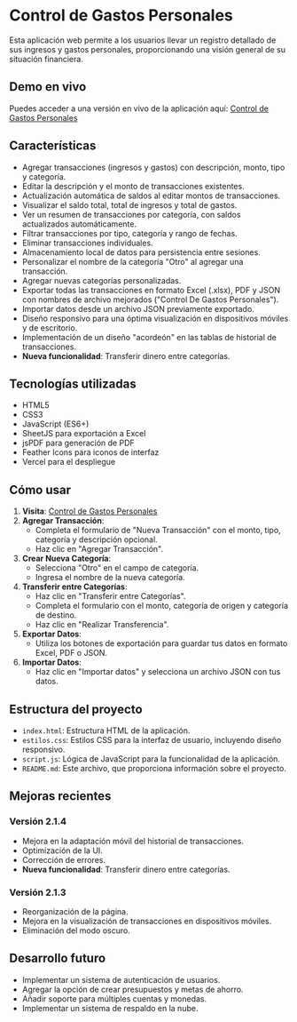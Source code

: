 # Control de Gastos Personales

Esta aplicación web permite a los usuarios llevar un registro detallado de sus ingresos y gastos personales, proporcionando una visión general de su situación financiera.

## Demo en vivo

Puedes acceder a una versión en vivo de la aplicación aquí: [Control de Gastos Personales](https://control-de-gastos-personales.vercel.app/)

## Características

- Agregar transacciones (ingresos y gastos) con descripción, monto, tipo y categoría.
- Editar la descripción y el monto de transacciones existentes.
- Actualización automática de saldos al editar montos de transacciones.
- Visualizar el saldo total, total de ingresos y total de gastos.
- Ver un resumen de transacciones por categoría, con saldos actualizados automáticamente.
- Filtrar transacciones por tipo, categoría y rango de fechas.
- Eliminar transacciones individuales.
- Almacenamiento local de datos para persistencia entre sesiones.
- Personalizar el nombre de la categoría "Otro" al agregar una transacción.
- Agregar nuevas categorías personalizadas.
- Exportar todas las transacciones en formato Excel (.xlsx), PDF y JSON con nombres de archivo mejorados ("Control De Gastos Personales").
- Importar datos desde un archivo JSON previamente exportado.
- Diseño responsivo para una óptima visualización en dispositivos móviles y de escritorio.
- Implementación de un diseño "acordeón" en las tablas de historial de transacciones.
- **Nueva funcionalidad**: Transferir dinero entre categorías.

## Tecnologías utilizadas

- HTML5
- CSS3
- JavaScript (ES6+)
- SheetJS para exportación a Excel
- jsPDF para generación de PDF
- Feather Icons para iconos de interfaz
- Vercel para el despliegue

## Cómo usar

1. **Visita**: [Control de Gastos Personales](https://control-de-gastos-personales.vercel.app/)
2. **Agregar Transacción**:
    - Completa el formulario de "Nueva Transacción" con el monto, tipo, categoría y descripción opcional.
    - Haz clic en "Agregar Transacción".
3. **Crear Nueva Categoría**:
    - Selecciona "Otro" en el campo de categoría.
    - Ingresa el nombre de la nueva categoría.
4. **Transferir entre Categorías**:
    - Haz clic en "Transferir entre Categorías".
    - Completa el formulario con el monto, categoría de origen y categoría de destino.
    - Haz clic en "Realizar Transferencia".
5. **Exportar Datos**:
    - Utiliza los botones de exportación para guardar tus datos en formato Excel, PDF o JSON.
6. **Importar Datos**:
    - Haz clic en "Importar datos" y selecciona un archivo JSON con tus datos.

## Estructura del proyecto

- `index.html`: Estructura HTML de la aplicación.
- `estilos.css`: Estilos CSS para la interfaz de usuario, incluyendo diseño responsivo.
- `script.js`: Lógica de JavaScript para la funcionalidad de la aplicación.
- `README.md`: Este archivo, que proporciona información sobre el proyecto.

## Mejoras recientes

### Versión 2.1.4
- Mejora en la adaptación móvil del historial de transacciones.
- Optimización de la UI.
- Corrección de errores.
- **Nueva funcionalidad**: Transferir dinero entre categorías.

### Versión 2.1.3
- Reorganización de la página.
- Mejora en la visualización de transacciones en dispositivos móviles.
- Eliminación del modo oscuro.

## Desarrollo futuro

- Implementar un sistema de autenticación de usuarios.
- Agregar la opción de crear presupuestos y metas de ahorro.
- Añadir soporte para múltiples cuentas y monedas.
- Implementar un sistema de respaldo en la nube.

